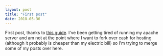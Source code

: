 ```yaml
---
layout: post
title: "First post"
date: 2018-05-30
---
```


First post, thanks to [this guide](http://jmcglone.com/guides/github-pages). I've been getting tired of running my apache server and am not at the point where I  want to fork over cash for hosting (although it probably is cheaper than my electric bill) so I'm trying to merge some of my posts over here. 

